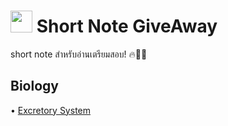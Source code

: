 # <img src="https://media.giphy.com/media/TahPFDVghjHps1jp8x/giphy.gif" width="35"> Short Note GiveAway
short note สำหรับอ่านเตรียมสอบ! 🔥💪🏻

Biology
-------
• [Excretory System](./Biology/Excretory_System)
 
